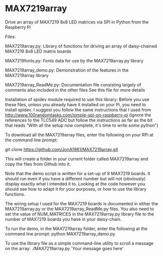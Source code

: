 MAX7219array
============

Drive an array of MAX7219 8x8 LED matrices via SPI in Python from the Raspberry Pi

Files:

MAX7219array.py:
Library of functions for driving an array of daisy-chained MAX7219 8x8 LED matrix boards

MAX7219fonts.py:
Fonts data for use by the MAX7219array.py library

MAX7219array_demo.py:
Demonstration of the features in the MAX7219array library

MAX7219array_ReadMe.py:
Documentation file consisting largely of comments also included in the other files
See this file for more details


Installation of spidev module required to use this library:
Before you use these files, unless you already have it installed on your Pi, you need to install spidev.  I suggest you follow the same instructions that I used from http://www.100randomtasks.com/simple-spi-on-raspberry-pi (ignore the references to the TLC549 ADC but follow the instructions as far as the bit that reads "With all the setup now complete, it's time to write some python")

To download all the MAX7219array files, enter the following on your RPi at the command line prompt:

git clone https://github.com/JonA1961/MAX7219array.git

This will create a folder in your current folder called MAX7219array and copy the files from Github into it.

Note that the demo script is written for a set-up of 8 MAX7219 boards.  It should run even if you have a different number but will not (obviously) display exactly what I intended it to.  Looking at the code however you should see how to adapt it for your purposes, or how to use the library functions.

The wiring setup I used for the MAX7219 boards is documented in either the MAX7219array.py or the MAX7219array_ReadMe.py files.  You also need to set the value of NUM_MATRICES in the MAX7219array.py library file to the number of MAX7219 boards you have in your daisy-chain. 

To run the demo, in the MAX7219array folder, enter the following at the command line prompt:
python MAX7219array_demo.py

To use the library file as a simple command-line utility to scroll a message on the array:
./MAX7219array.py 'Your message goes here'

